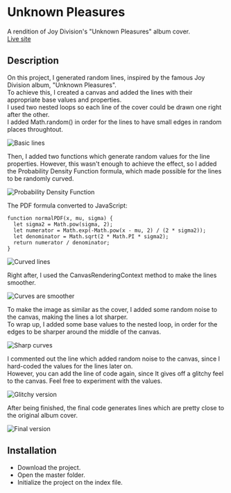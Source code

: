 # Unknown Pleasures

A rendition of Joy Division's "Unknown Pleasures" album cover.\
[Live site](https://unknown-pleasures-js.netlify.app/)

## Description

On this project, I generated random lines, inspired by the famous Joy Division album, "Unknown Pleasures".\
To achieve this, I created a canvas and added the lines with their appropriate base values and properties.\
I used two nested loops so each line of the cover could be drawn one right after the other.\
I added Math.random() in order for the lines to have small edges in random places throughtout.

![Basic lines](https://i.ibb.co/bKtZzW6/img0.png)

Then, I added two functions which generate random values for the line properties. However, this wasn't enough to achieve the effect, so I added the Probability Density Function formula, which made possible for the lines to be randomly curved.

![Probability Density Function](https://i.ibb.co/jJYNfgg/pdf.png)

The PDF formula converted to JavaScript:

```
function normalPDF(x, mu, sigma) {
  let sigma2 = Math.pow(sigma, 2);
  let numerator = Math.exp(-Math.pow(x - mu, 2) / (2 * sigma2));
  let denominator = Math.sqrt(2 * Math.PI * sigma2);
  return numerator / denominator;
}
```

![Curved lines](https://i.ibb.co/NTBLxL5/img1.png)

Right after, I used the CanvasRenderingContext method to make the lines smoother.

![Curves are smoother](https://i.ibb.co/N9Mt2j2/img2.png)

To make the image as similar as the cover, I added some random noise to the canvas, making the lines a lot sharper.\
To wrap up, I added some base values to the nested loop, in order for the edges to be sharper around the middle of the canvas.

![Sharp curves](https://i.ibb.co/BLFnYxN/img3.png)

I commented out the line which added random noise to the canvas, since I hard-coded the values for the lines later on.\
However, you can add the line of code again, since It gives off a glitchy feel to the canvas. Feel free to experiment with the values.

![Glitchy version](https://i.ibb.co/dKdttFD/img4.png)

After being finished, the final code generates lines which are pretty close to the original album cover.

![Final version](https://i.ibb.co/BnYqdP0/img5.png)

## Installation

- Download the project.
- Open the master folder.
- Initialize the project on the index file.
